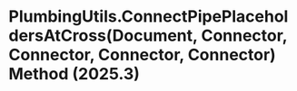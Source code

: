 # PlumbingUtils.ConnectPipePlaceholdersAtCross(Document, Connector, Connector, Connector, Connector) Method (2025.3)

﻿